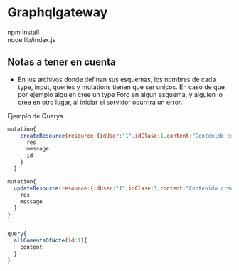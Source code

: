 # Graphqlgateway

npm install <br/>
node lib/index.js

## Notas a tener en cuenta
- En los archivos donde definan sus esquemas, los nombres de cada type, input, queries y mutations tienen que ser unicos. En caso de que por ejemplo alguien cree un type Foro en algun esquema, y alguien lo cree en otro lugar, al iniciar el servidor ocurrira un error. 

Ejemplo de Querys

```javascript
mutation{
    createResource(resource:{idUser:"1",idClase:1,content:"Contenido creado"}){
      res
      message
      id
    }
  }

mutation{
  updateResource(resource:{idUser:"1",idClase:1,content:"Contenido creado"},id:25){
    res
    message
  }
}  


query{
  allComentsOfNote(id:1){
    content
  }
}
```
